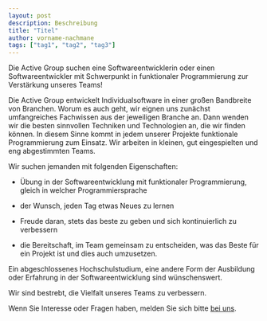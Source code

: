```yaml
---
layout: post
description: Beschreibung
title: "Titel"
author: vorname-nachmane
tags: ["tag1", "tag2", "tag3"]
---
```


Die Active Group suchen eine Softwareentwicklerin oder einen
Softwareentwickler mit Schwerpunkt in funktionaler Programmierung zur
Verstärkung unseres Teams!

<!-- more start -->

Die Active Group entwickelt Individualsoftware in einer großen
Bandbreite von Branchen.  Worum es auch geht, wir eignen uns zunächst
umfangreiches Fachwissen aus der jeweiligen Branche an.  Dann wenden
wir die besten sinnvollen Techniken und Technologien an, die wir
finden können.  In diesem Sinne kommt in jedem unserer Projekte
funktionale Programmierung zum Einsatz.  Wir arbeiten in kleinen, gut
eingespielten und eng abgestimmten Teams.

Wir suchen jemanden mit folgenden Eigenschaften:

- Übung in der Softwareentwicklung mit funktionaler Programmierung,
  gleich in welcher Programmiersprache

- der Wunsch, jeden Tag etwas Neues zu lernen

- Freude daran, stets das beste zu geben und sich kontinuierlich zu verbessern

- die Bereitschaft, im Team gemeinsam zu entscheiden, was das Beste
  für ein Projekt ist und dies auch umzusetzen.

Ein abgeschlossenes Hochschulstudium, eine andere Form der Ausbildung
oder Erfahrung in der Softwareentwicklung sind wünschenswert.

Wir sind bestrebt, die Vielfalt unseres Teams zu verbessern.

Wenn Sie Interesse oder Fragen haben, melden Sie sich bitte [bei
uns](mailto:info@active-group.de).

<!-- more end -->
